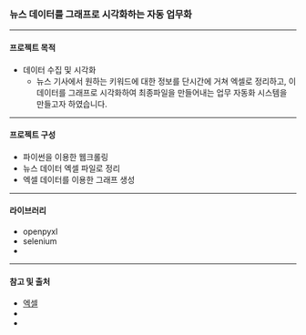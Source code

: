 ### 뉴스 데이터를 그래프로 시각화하는 자동 업무화
----
#### 프로젝트 목적
- 데이터 수집 및 시각화
  - 뉴스 기사에서 원하는 키워드에 대한 정보를 단시간에 거쳐 엑셀로 정리하고, 이 데이터를 그래프로 시각화하여 최종파일을 만들어내는 업무 자동화 시스템을 만들고자 하였습니다.
----
#### 프로젝트 구성
- 파이썬을 이용한 웹크롤링
- 뉴스 데이터 엑셀 파일로 정리
- 엑셀 데이터를 이용한 그래프 생성
----
#### 라이브러리
- openpyxl
- selenium
-
----
#### 참고 및 출처
- [엑셀](https://github.com/ndb796/Python-Robotic-Process-Automation/tree/main/6)
-
-




